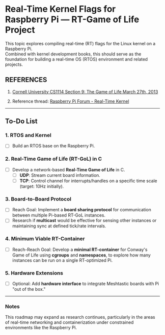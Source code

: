 # Real-Time Kernel Flags for Raspberry Pi — RT-Game of Life Project

This topic explores compiling real-time (RT) flags for the Linux kernel on a Raspberry Pi.  
Combined with kernel development books, this should serve as the foundation for building a real-time OS (RTOS) environment and related projects.

## REFERENCES

1. [Cornell University CS1114 Section 9: The Game of Life
March 27th, 2013](https://www.cs.cornell.edu/courses/cs1114/2013sp/sections/S09_gameoflife.pdf)

2. Reference thread: [Raspberry Pi Forum - Real-Time Kernel](https://forums.raspberrypi.com/viewtopic.php?t=344994)

---

## To-Do List

### 1. RTOS and Kernel
- [ ] Build an RTOS base on the Raspberry Pi.

### 2. Real-Time Game of Life (RT-GoL) in C
- [ ] Develop a network-based **Real-Time Game of Life** in C.  
  - [ ] **UDP**: Stream current board information.  
  - [ ] **TCP**: Control channel for interrupts/handles on a specific time scale (target: 10Hz initially).  

### 3. Board-to-Board Protocol
- [ ] Reach Goal: Implement a **board sharing protocol** for communication between multiple Pi-based RT-GoL instances.  
- [ ] Research if **multicast** would be effective for sensing other instances or maintaining sync at defined tick/rate intervals.  

### 4. Minimum Viable RT-Container
- [ ] Reach-Reach Goal: Develop a **minimal RT-container** for Conway's Game of Life using **cgroups** and **namespaces**, to explore how many instances can be run on a single RT-optimized Pi.  

### 5. Hardware Extensions
- [ ] Optional: Add **hardware interface** to integrate Meshtastic boards with Pi "out of the box."  

---

### Notes
This roadmap may expand as research continues, particularly in the areas of real-time networking and containerization under constrained environments like the Raspberry Pi.